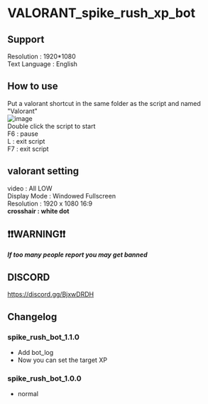 # VALORANT_spike_rush_xp_bot


## Support <br>
Resolution : 1920*1080 <br>
Text Language : English <br>

## How to use <br>
Put a valorant shortcut in the same folder as the script and named "Valorant" <br>
![image](https://github.com/worse-666/images/blob/main/same%20folder.png) <br>
Double click the script to start <br>
F6 : pause <br>
L : exit script <br>
F7 : exit script <br>

## valorant setting <br>
video : All LOW <br>
Display Mode : Windowed Fullscreen <br>
Resolution : 1920 x 1080 16:9 <br>
**crosshair : white dot**

## ❗❗WARNING❗❗ <br>
_**If too many people report you may get banned**_

## DISCORD <br>
https://discord.gg/BjxwDRDH <br>

## Changelog <br>
### spike_rush_bot_1.1.0 <br>
* Add bot_log
* Now you can set the target XP
### spike_rush_bot_1.0.0 <br>
* normal <br>
